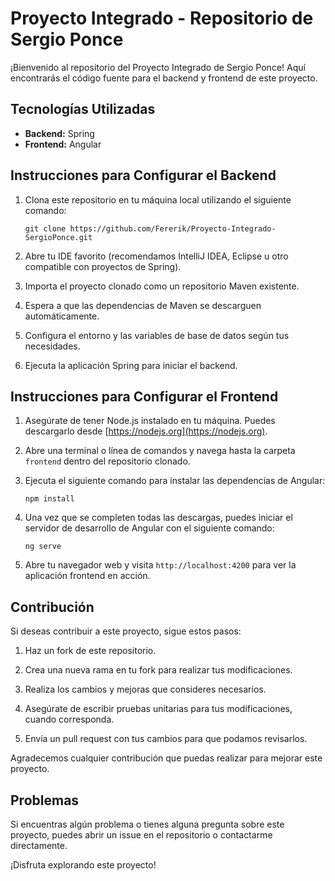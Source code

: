 # Proyecto Integrado - Repositorio de Sergio Ponce

¡Bienvenido al repositorio del Proyecto Integrado de Sergio Ponce! Aquí encontrarás el código fuente para el backend y frontend de este proyecto.

## Tecnologías Utilizadas

- **Backend:** Spring
- **Frontend:** Angular

## Instrucciones para Configurar el Backend

1. Clona este repositorio en tu máquina local utilizando el siguiente comando:
   ```
   git clone https://github.com/Fererik/Proyecto-Integrado-SergioPonce.git
   ```

2. Abre tu IDE favorito (recomendamos IntelliJ IDEA, Eclipse u otro compatible con proyectos de Spring).

3. Importa el proyecto clonado como un repositorio Maven existente.

4. Espera a que las dependencias de Maven se descarguen automáticamente.

5. Configura el entorno y las variables de base de datos según tus necesidades.

6. Ejecuta la aplicación Spring para iniciar el backend.

## Instrucciones para Configurar el Frontend

1. Asegúrate de tener Node.js instalado en tu máquina. Puedes descargarlo desde [https://nodejs.org](https://nodejs.org).

2. Abre una terminal o línea de comandos y navega hasta la carpeta `frontend` dentro del repositorio clonado.

3. Ejecuta el siguiente comando para instalar las dependencias de Angular:
   ```
   npm install
   ```

4. Una vez que se completen todas las descargas, puedes iniciar el servidor de desarrollo de Angular con el siguiente comando:
   ```
   ng serve
   ```

5. Abre tu navegador web y visita `http://localhost:4200` para ver la aplicación frontend en acción.

## Contribución

Si deseas contribuir a este proyecto, sigue estos pasos:

1. Haz un fork de este repositorio.

2. Crea una nueva rama en tu fork para realizar tus modificaciones.

3. Realiza los cambios y mejoras que consideres necesarios.

4. Asegúrate de escribir pruebas unitarias para tus modificaciones, cuando corresponda.

5. Envía un pull request con tus cambios para que podamos revisarlos.

Agradecemos cualquier contribución que puedas realizar para mejorar este proyecto.

## Problemas

Si encuentras algún problema o tienes alguna pregunta sobre este proyecto, puedes abrir un issue en el repositorio o contactarme directamente.

¡Disfruta explorando este proyecto!
